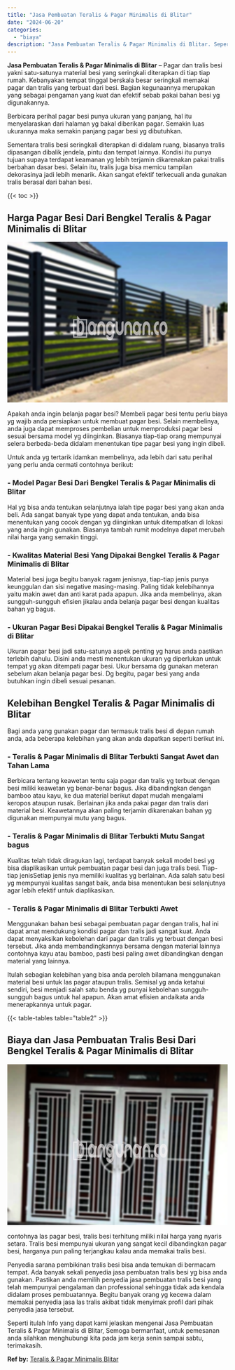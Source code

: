 ```yaml
---
title: "Jasa Pembuatan Teralis & Pagar Minimalis di Blitar"
date: "2024-06-20"
categories: 
  - "biaya"
description: "Jasa Pembuatan Teralis & Pagar Minimalis di Blitar. Seperti itulah Info yang dapat kami jelaskan mengenai Jasa Pembuatan Teralis & Pagar Minimalis di Blitar,..."
---
```


**Jasa Pembuatan Teralis & Pagar Minimalis di Blitar** – Pagar dan tralis besi yakni satu-satunya material besi yang seringkali diterapkan di tiap tiap rumah. Kebanyakan tempat tinggal berskala besar seringkali memakai pagar dan tralis yang terbuat dari besi. Bagian kegunaannya merupakan yang sebagai pengaman yang kuat dan efektif sebab pakai bahan besi yg digunakannya.

Berbicara perihal pagar besi punya ukuran yang panjang, hal itu menyelaraskan dari halaman yg bakal diberikan pagar. Semakin luas ukurannya maka semakin panjang pagar besi yg dibutuhkan.

Sementara tralis besi seringkali diterapkan di didalam ruang, biasanya tralis dipasangan dibalik jendela, pintu dan tempat lainnya. Kondisi itu punya tujuan supaya terdapat keamanan yg lebih terjamin dikarenakan pakai tralis berbahan dasar besi. Selain itu, tralis juga bisa memicu tampilan dekorasinya jadi lebih menarik. Akan sangat efektif terkecuali anda gunakan tralis berasal dari bahan besi.

{{< toc >}}

## Harga Pagar Besi Dari Bengkel Teralis & Pagar Minimalis di Blitar

![Jasa Pembuatan Teralis & Pagar Minimalis di Blitar](/images/pagar-minimalis-murah-47.png)

Apakah anda ingin belanja pagar besi? Membeli pagar besi tentu perlu biaya yg wajib anda persiapkan untuk membuat pagar besi. Selain membelinya, anda juga dapat memproses pembelian untuk memproduksi pagar besi sesuai bersama model yg diinginkan. Biasanya tiap-tiap orang mempunyai selera berbeda-beda didalam menentukan tipe pagar besi yang ingin dibeli.

Untuk anda yg tertarik idamkan membelinya, ada lebih dari satu perihal yang perlu anda cermati contohnya berikut:
### \- Model Pagar Besi Dari Bengkel Teralis & Pagar Minimalis di Blitar

Hal yg bisa anda tentukan selanjutnya ialah tipe pagar besi yang akan anda beli. Ada sangat banyak type yang dapat anda tentukan, anda bisa menentukan yang cocok dengan yg diinginkan untuk ditempatkan di lokasi yang anda ingin gunakan. Biasanya tambah rumit modelnya dapat merubah nilai harga yang semakin tinggi.

### \- Kwalitas Material Besi Yang Dipakai Bengkel Teralis & Pagar Minimalis di Blitar

Material besi juga begitu banyak ragam jenisnya, tiap-tiap jenis punya keunggulan dan sisi negative masing-masing. Paling tidak kelebihannya yaitu makin awet dan anti karat pada apapun. Jika anda membelinya, akan sungguh-sungguh efisien jikalau anda belanja pagar besi dengan kualitas bahan yg bagus.

### \- Ukuran Pagar Besi Dipakai Bengkel Teralis & Pagar Minimalis di Blitar

Ukuran pagar besi jadi satu-satunya aspek penting yg harus anda pastikan terlebih dahulu. Disini anda mesti menentukan ukuran yg diperlukan untuk tempat yg akan ditempati pagar besi. Ukur bersama dg gunakan meteran sebelum akan belanja pagar besi. Dg begitu, pagar besi yang anda butuhkan ingin dibeli sesuai pesanan.

## Kelebihan Bengkel Teralis & Pagar Minimalis di Blitar

Bagi anda yang gunakan pagar dan termasuk tralis besi di depan rumah anda, ada beberapa kelebihan yang akan anda dapatkan seperti berikut ini.

### \- Teralis & Pagar Minimalis di Blitar Terbukti Sangat Awet dan Tahan Lama

Berbicara tentang keawetan tentu saja pagar dan tralis yg terbuat dengan besi miliki keawetan yg benar-benar bagus. Jika dibandingkan dengan bamboo atau kayu, ke dua material berikut dapat mudah mengalami keropos ataupun rusak. Berlainan jika anda pakai pagar dan tralis dari material besi. Keawetannya akan paling terjamin dikarenakan bahan yg digunakan mempunyai mutu yang bagus.

### \- Teralis & Pagar Minimalis di Blitar Terbukti Mutu Sangat bagus

Kualitas telah tidak diragukan lagi, terdapat banyak sekali model besi yg bisa diaplikasikan untuk pembuatan pagar besi dan juga tralis besi. Tiap-tiap jenisSetiap jenis nya memiliki kualitas yg berlainan. Ada salah satu besi yg mempunyai kualitas sangat baik, anda bisa menentukan besi selanjutnya agar lebih efektif untuk diaplikasikan.

### \- Teralis & Pagar Minimalis di Blitar Terbukti Awet

Menggunakan bahan besi sebagai pembuatan pagar dengan tralis, hal ini dapat amat mendukung kondisi pagar dan tralis jadi sangat kuat. Anda dapat menyaksikan kebolehan dari pagar dan tralis yg terbuat dengan besi tersebut. Jika anda membandingkannya bersama dengan material lainnya contohnya kayu atau bamboo, pasti besi paling awet dibandingkan dengan material yang lainnya.

Itulah sebagian kelebihan yang bisa anda peroleh bilamana menggunakan material besi untuk las pagar ataupun tralis. Semisal yg anda ketahui sendiri, besi menjadi salah satu benda yg punyai kebolehan sungguh-sungguh bagus untuk hal apapun. Akan amat efisien andaikata anda menerapkannya untuk pagar.

{{< table-tables table="table2" >}}

## Biaya dan Jasa Pembuatan Tralis Besi Dari Bengkel Teralis & Pagar Minimalis di Blitar

![Jasa Pembuatan Teralis & Pagar Minimalis di Blitar](/images/teralis-minimalis-murah-17.png)

contohnya las pagar besi, tralis besi terhitung miliki nilai harga yang nyaris setara. Tralis besi mempunyai ukuran yang sangat kecil dibandingkan pagar besi, harganya pun paling terjangkau kalau anda memakai tralis besi.

Penyedia sarana pembikinan tralis besi bisa anda temukan di bermacam tempat. Ada banyak sekali penyedia jasa pembuatan tralis besi yg bisa anda gunakan. Pastikan anda memilih penyedia jasa pembuatan tralis besi yang telah mempunyai pengalaman dan professional sehingga tidak ada kendala didalam proses pembuatannya. Begitu banyak orang yg kecewa dalam memakai penyedia jasa las tralis akibat tidak menyimak profil dari pihak penyedia jasa tersebut.

Seperti itulah Info yang dapat kami jelaskan mengenai Jasa Pembuatan Teralis & Pagar Minimalis di Blitar, Semoga bermanfaat, untuk pemesanan anda silahkan menghubungi kita pada jam kerja senin sampai sabtu, terimakasih.

**Ref by:** [Teralis & Pagar Minimalis Blitar](https://id.wikipedia.org/wiki/Teralis)
